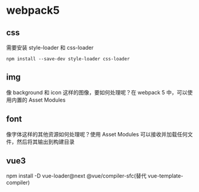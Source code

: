 # webpack5

## css

需要安装 style-loader 和 css-loader

```
npm install --save-dev style-loader css-loader
```

## img

像 background 和 icon 这样的图像，要如何处理呢？在 webpack 5 中，可以使用内置的 Asset Modules

## font

像字体这样的其他资源如何处理呢？使用 Asset Modules 可以接收并加载任何文件，然后将其输出到构建目录

## vue3

npm install -D vue-loader@next @vue/compiler-sfc(替代 vue-template-compiler)
